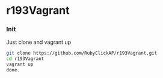 # r193Vagrant

### Init

Just clone and vagrant up

```sh
git clone https://github.com/RubyClickAP/r193Vagrant.git
cd r193Vagrant
vagrant up
done.
```
